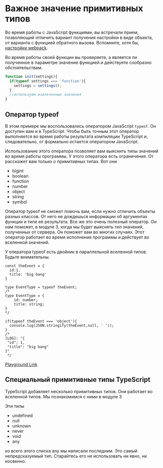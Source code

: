 # Важное значение примитивных типов

Во время работы с JavaScript функциями, вы встречали прием, позволяющий отличить вариант получения настройки в виде объекта, от варианта с функцией обратного вызова. Вспомните, хотя бы, [настройки webpack](https://webpack.js.org/configuration/configuration-types/).

Во время работы своей функции вы проверяете, а является ли полученное в параметре значение функцией и действуете сообразно обстоятельствам.

```javascript
function init(settings){
  if(typeof settings === 'function'){
    settings = settings();
  }
  //используем извлеченные значения
}
```

## Оператор typeof

В этом примере мы воспользовались оператором JavaScript `typeof`. Он доступен вам и в TypeScript. Чтобы быть точным этот оператор выполняется во время работы результата компиляции TypeScript и, следовательно, от формально остается оператором JavaScript.

Использование этого оператора позволяет вам выяснить типы значений во время работы программы. У этого оператора есть ограничения. От расскажет вам только о примитивных типах. Вот они

* bigint
* boolean
* function 
* number
* object
* string
* symbol

Оператор typeof не сможет помочь вам, если нужно отличить объекты разных классов. От него не дождешься информации об аргументах функции и типе ее результата. Все же это очень полезный оператор. Он нам поможет, в модуле 3, когда мы будет выяснять тип значений, полученных от сервера. Он поможет вам во многих случаях. Этот оператор работает во время исполнения программы и действует во вселенной значений.

У оператора typeof есть двойник в параллельной вселенной типов. Будьте внимательны.

```tsx
const theEvent = {
  id:1,
  title: 'big bang'
}

type EventType = typeof theEvent;
/*
type EventType = {
    id: number;
    title: string;
}
*/

if(typeof theEvent === 'object'){
  console.log(JSON.stringify(theEvent,null, ' '));
}
/*
[LOG]: "{
 "id": 1,
 "title": "big bang"
}" 
 */
```

[Playground Link](https://www.typescriptlang.org/play?#code/MYewdgzgLgBFAWBTAogN0WWBeGBvAUDDAJYAmAXAIwA0hcxUANouTAOQBGxA5jBwIZhubfAF98+KAE8ADohhoMUACqz5OaXJAAzOEkWYA3PgD0AKklqF6TKrkwcBIkTKswAVwC2HRACdjzvRMLDDQvsRCxuJmJhLE2gAUmog6eig22Fg4bCAcAFaIwFBsAJROMKCQIMwAdIwg3AkAUgDKAPIAcjVhEdzxUkn6GdQejIzU7OwlJVGmFgDaADJtAOIAuqwARE6bZJusNISbUAzM+zCbXLwCQptimzCEMUA)

## Специальный примитивные типы TypeScript

TypeScript добавляет несколько примитивных типов. Они работает во вселенной типов. Мы познакомимся с ними в модуле 3

Эти типы 

* undefined 
* null
* unknown
* never
* void
* any

из всего этого списка any мы написали последним. Это самый непредсказуемый тип. Старайтесь его не использовать ни явно, ни косвенно.
